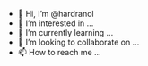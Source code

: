 - 👋 Hi, I’m @hardranol
- 👀 I’m interested in ...
- 🌱 I’m currently learning ...
- 💞️ I’m looking to collaborate on ...
- 📫 How to reach me ...

<!---
hardranol/hardranol is a ✨ special ✨ repository because its `README.md` (this file) appears on your GitHub profile.
You can click the Preview link to take a look at your changes.
--->
